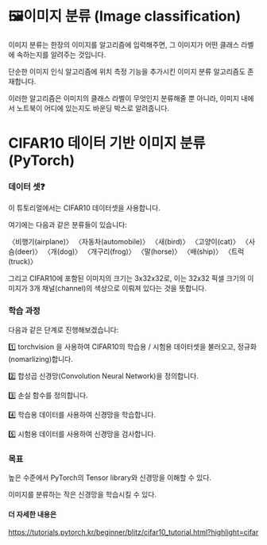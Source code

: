 # 🖼이미지 분류 (Image classification)
이미지 분류는 한장의 이미지를 알고리즘에 입력해주면, 그 이미지가 어떤 클래스 라벨에 속하는지를 알려주는 것입니다. 

단순한 이미지 인식 알고리즘에 위치 측정 기능을 추가시킨 이미지 분류 알고리즘도 존재합니다.

이러한 알고리즘은 이미지의 클래스 라벨이 무엇인지 분류해줄 뿐 아니라, 이미지 내에서 노트북이 어디에 있는지도 바운딩 박스로 알려줍니다. 

# CIFAR10 데이터 기반 이미지 분류 (PyTorch)

### 데이터 셋❓
이 튜토리얼에서는 CIFAR10 데이터셋을 사용합니다.

여기에는 다음과 같은 분류들이 있습니다: 

〈비행기(airplane)〉 
〈자동차(automobile)〉
〈새(bird)〉 
〈고양이(cat)〉
〈사슴(deer)〉
〈개(dog)〉
〈개구리(frog)〉
〈말(horse)〉
〈배(ship)〉
〈트럭(truck)〉

그리고 CIFAR10에 포함된 이미지의 크기는 3x32x32로, 이는 32x32 픽셀 크기의 이미지가 3개 채널(channel)의 색상으로 이뤄져 있다는 것을 뜻합니다.

### 학습 과정
다음과 같은 단계로 진행해보겠습니다:

1️⃣ torchvision 을 사용하여 CIFAR10의 학습용 / 시험용 데이터셋을 불러오고, 정규화(nomarlizing)합니다.

2️⃣ 합성곱 신경망(Convolution Neural Network)을 정의합니다.

3️⃣ 손실 함수를 정의합니다.

4️⃣ 학습용 데이터를 사용하여 신경망을 학습합니다.

5️⃣ 시험용 데이터를 사용하여 신경망을 검사합니다.

### 목표
높은 수준에서 PyTorch의 Tensor library와 신경망을 이해할 수 있다. 

이미지를 분류하는 작은 신경망을 학습시킬 수 있다. 

#### 더 자세한 내용은 
https://tutorials.pytorch.kr/beginner/blitz/cifar10_tutorial.html?highlight=cifar

